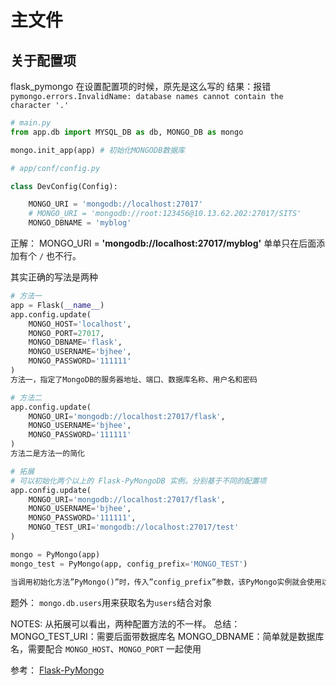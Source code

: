 # 主文件

## 关于配置项

flask_pymongo
在设置配置项的时候，原先是这么写的
结果：报错
`pymongo.errors.InvalidName: database names cannot contain the character '.'`

```py
# main.py
from app.db import MYSQL_DB as db, MONGO_DB as mongo

mongo.init_app(app) # 初始化MONGODB数据库
```

```py
# app/conf/config.py

class DevConfig(Config):

    MONGO_URI = 'mongodb://localhost:27017'
    # MONGO_URI = 'mongodb://root:123456@10.13.62.202:27017/SITS'
    MONGO_DBNAME = 'myblog'
```

正解：
MONGO_URI = **'mongodb://localhost:27017/myblog'**
单单只在后面添加有个 `/` 也不行。

其实正确的写法是两种

```py
# 方法一
app = Flask(__name__)
app.config.update(
    MONGO_HOST='localhost',
    MONGO_PORT=27017,
    MONGO_DBNAME='flask',
    MONGO_USERNAME='bjhee',
    MONGO_PASSWORD='111111'
)
方法一，指定了MongoDB的服务器地址、端口、数据库名称、用户名和密码

# 方法二
app.config.update(
    MONGO_URI='mongodb://localhost:27017/flask',
    MONGO_USERNAME='bjhee',
    MONGO_PASSWORD='111111'
)
方法二是方法一的简化

# 拓展
# 可以初始化两个以上的 Flask-PyMongoDB 实例。分别基于不同的配置项
app.config.update(
    MONGO_URI='mongodb://localhost:27017/flask',
    MONGO_USERNAME='bjhee',
    MONGO_PASSWORD='111111',
    MONGO_TEST_URI='mongodb://localhost:27017/test'
)

mongo = PyMongo(app)
mongo_test = PyMongo(app, config_prefix='MONGO_TEST')

当调用初始化方法”PyMongo()”时，传入”config_prefix”参数，该PyMongo实例就会使用以”MONGO_TEST”为前缀的配置项，而不是默认的”MONGO”前缀，比如上例中的”MONGO_TEST_URI”。
```

题外：
`mongo.db.users`用来获取名为`users`结合对象

NOTES: 从拓展可以看出，两种配置方法的不一样。
总结：
MONGO_TEST_URI：需要后面带数据库名
MONGO_DBNAME：简单就是数据库名，需要配合 `MONGO_HOST`、`MONGO_PORT` 一起使用

参考：
[Flask-PyMongo](https://www.cnblogs.com/Erick-L/p/7047064.html)
